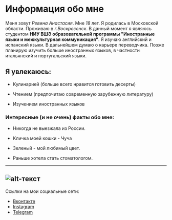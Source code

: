 # Информация обо мне

Меня зовут *Ревина Анастасия*. Мне *18* лет. Я родилась в Московской области. Проживаю в *г.Воскресенск*. В данный момент я являюсь студентом **НИУ ВШЭ образовательной программы "Иностранные языки и межкультурная коммуникация"**. Я изучаю английский и испанский языки. В дальнейшем думаю о карьере переводчика. Позже планирую изучить больше иностранных языков, в частности итальянский и португальский языки.

## Я увлекаюсь:
+ Кулинарией (больше всего нравится готовить десерты)
- Чтением (предпочитаю современную зарубежную литературу)
+ Изучением иностранных языков

### Интересные (и не очень) факты обо мне:
- Никогда не выезжала из России.
* Кличка моей кошки - Чуча
- Зеленый - мой любимый цвет.
* Раньше хотела стать стоматологом. 

------------------
![alt-текст](https://pp.userapi.com/c639722/v639722593/211d9/69MHY87pvFo.jpg)
------------------
Ссылки на мои социальные сети:
* [Вконтакте](https://vk.com/revinastasia)
* [Instagram](https://instagram.com/revinastasia)
* [Telegram](https://t.me/revinastasia)
